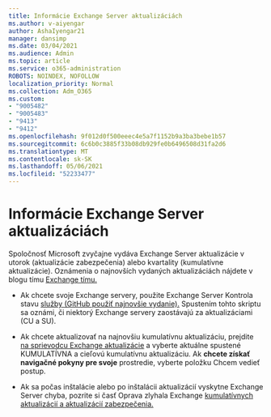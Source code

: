 ```yaml
---
title: Informácie Exchange Server aktualizáciách
ms.author: v-aiyengar
author: AshaIyengar21
manager: dansimp
ms.date: 03/04/2021
ms.audience: Admin
ms.topic: article
ms.service: o365-administration
ROBOTS: NOINDEX, NOFOLLOW
localization_priority: Normal
ms.collection: Adm_O365
ms.custom:
- "9005482"
- "9005483"
- "9413"
- "9412"
ms.openlocfilehash: 9f012d0f500eeec4e5a7f1152b9a3ba3bebe1b57
ms.sourcegitcommit: 6c6b0c3885f33b08db929fe0b6496508d31fa2d6
ms.translationtype: MT
ms.contentlocale: sk-SK
ms.lasthandoff: 05/06/2021
ms.locfileid: "52233477"
---
```

# <a name="about-exchange-server-updates"></a>Informácie Exchange Server aktualizáciách

Spoločnosť Microsoft zvyčajne vydáva Exchange Server aktualizácie v utorok (aktualizácie zabezpečenia) alebo kvartality (kumulatívne aktualizácie). Oznámenia o najnovších vydaných aktualizáciách nájdete v blogu tímu [Exchange tímu.](https://aka.ms/ehlo)

- Ak chcete svoje Exchange servery, použite Exchange Server Kontrola stavu [služby (GitHub použiť najnovšie vydanie).](https://aka.ms/ExchangeHealthChecker) Spustením tohto skriptu sa oznámi, či niektorý Exchange servery zaostávajú za aktualizáciami (CU a SU).

- Ak chcete aktualizovať na najnovšiu kumulatívnu aktualizáciu, prejdite [na sprievodcu Exchange aktualizácie](https://aka.ms/ExchangeUpdateWizard) a vyberte aktuálne spustené KUMULATÍVNA a cieľovú kumulatívnu aktualizáciu. Ak **chcete získať navigačné pokyny pre svoje** prostredie, vyberte položku Chcem vedieť postup.

- Ak sa počas inštalácie alebo po inštalácii aktualizácií vyskytne Exchange Server chyba, pozrite si časť Oprava zlyhala Exchange [kumulatívnych aktualizácií a aktualizácií zabezpečenia.](https://docs.microsoft.com/exchange/troubleshoot/client-connectivity/exchange-security-update-issues)
